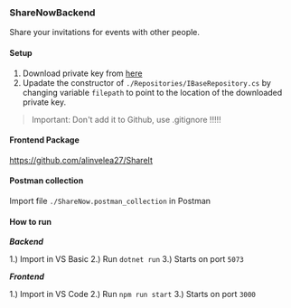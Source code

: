﻿### ShareNowBackend


Share your invitations for events with other people.



#### Setup

1. Download private key from [here](https://console.firebase.google.com/project/sharenow-a3665/settings/serviceaccounts/adminsdk)
2. Upadate the constructor of `./Repositories/IBaseRepository.cs` by changing variable `filepath` to point to the location of the downloaded private key.

> Important: Don't add it to Github, use .gitignore !!!!!

#### Frontend Package

https://github.com/alinvelea27/ShareIt


#### Postman collection

Import file `./ShareNow.postman_collection` in Postman

#### How to run

***Backend***

1.) Import in VS Basic
2.) Run `dotnet run`
3.) Starts on port `5073`

***Frontend***

1.) Import in VS Code
2.) Run `npm run start`
3.) Starts on port `3000`